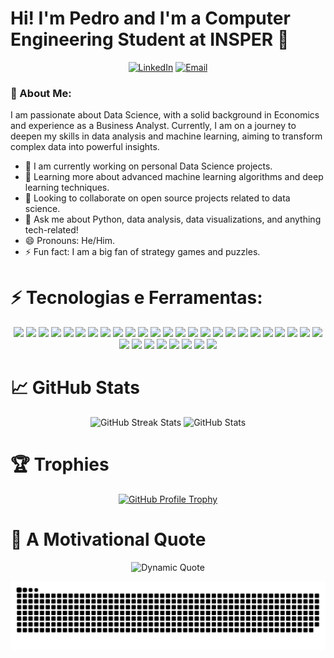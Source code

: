 # Hi! I'm Pedro and I'm a Computer Engineering Student at INSPER 👋

<p align="center">
  <a href="https://www.linkedin.com/in/pedro-henrique-andrade-124357207/"><img alt="LinkedIn" src="https://img.shields.io/badge/LinkedIn-blue?style=flat-square&logo=linkedin"></a>
  <a href="mailto:pedrohenriqueandrade2712@gmail.com"><img alt="Email" src="https://img.shields.io/badge/Email-red?style=flat-square&logo=gmail&logoColor=white"></a>
</p>

### 🧐 About Me:
I am passionate about Data Science, with a solid background in Economics and experience as a Business Analyst. Currently, I am on a journey to deepen my skills in data analysis and machine learning, aiming to transform complex data into powerful insights.

- 🔭 I am currently working on personal Data Science projects.
- 🌱 Learning more about advanced machine learning algorithms and deep learning techniques.
- 👯 Looking to collaborate on open source projects related to data science.
- 💬 Ask me about Python, data analysis, data visualizations, and anything tech-related!
- 😄 Pronouns: He/Him.
- ⚡ Fun fact: I am a big fan of strategy games and puzzles.

# ⚡ Tecnologias e Ferramentas:
<p align="center">
  <img src="https://img.shields.io/badge/-Jupyter-F37626?style=for-the-badge&logo=Jupyter&logoColor=white">
  <img src="https://img.shields.io/badge/-SQL-4479A1?style=for-the-badge&logo=MySQL&logoColor=white">
  <img src="https://img.shields.io/badge/-Git-F05032?style=for-the-badge&logo=git&logoColor=white">
  <img src="https://img.shields.io/badge/-GitHub-181717?style=for-the-badge&logo=github">
  <img src="https://img.shields.io/badge/c-%2300599C.svg?style=for-the-badge&logo=c&logoColor=white">
  <img src="https://img.shields.io/badge/c++-%2300599C.svg?style=for-the-badge&logo=c%2B%2B&logoColor=white">
  <img src="https://img.shields.io/badge/css3-%231572B6.svg?style=for-the-badge&logo=css3&logoColor=white">
  <img src="https://img.shields.io/badge/html5-%23E34F26.svg?style=for-the-badge&logo=html5&logoColor=white">
  <img src="https://img.shields.io/badge/java-%23ED8B00.svg?style=for-the-badge&logo=java&logoColor=white">
  <img src="https://img.shields.io/badge/javascript-%23323330.svg?style=for-the-badge&logo=javascript&logoColor=%23F7DF1E">
  <img src="https://img.shields.io/badge/python-3670A0?style=for-the-badge&logo=python&logoColor=ffdd54">
  <img src="https://img.shields.io/badge/heroku-%23430098.svg?style=for-the-badge&logo=heroku&logoColor=white">
  <img src="https://img.shields.io/badge/vercel-%23000000.svg?style=for-the-badge&logo=vercel&logoColor=white">
  <img src="https://img.shields.io/badge/Anaconda-%2344A833.svg?style=for-the-badge&logo=anaconda&logoColor=white">
  <img src="https://img.shields.io/badge/django-%23092E20.svg?style=for-the-badge&logo=django&logoColor=white">
  <img src="https://img.shields.io/badge/FastAPI-005571?style=for-the-badge&logo=fastapi">
  <img src="https://img.shields.io/badge/Next-black?style=for-the-badge&logo=next.js&logoColor=white">
  <img src="https://img.shields.io/badge/react-%2320232a.svg?style=for-the-badge&logo=react&logoColor=%2361DAFB">
  <img src="https://img.shields.io/badge/react_native-%2320232a.svg?style=for-the-badge&logo=react&logoColor=%2361DAFB">
  <img src="https://img.shields.io/badge/postgres-%23316192.svg?style=for-the-badge&logo=postgresql&logoColor=white">
  <img src="https://img.shields.io/badge/mySql-%2307405e.svg?style=for-the-badge&logo=mySql&logoColor=white">
  <img src="https://img.shields.io/badge/numpy-%23013243.svg?style=for-the-badge&logo=numpy&logoColor=white">
  <img src="https://img.shields.io/badge/pandas-%23150458.svg?style=for-the-badge&logo=pandas&logoColor=white">
  <img src="https://img.shields.io/badge/scikit--learn-%23F7931E.svg?style=for-the-badge&logo=scikit-learn&logoColor=white">
  <img src="https://img.shields.io/badge/SciPy-%230C55A5.svg?style=for-the-badge&logo=scipy&logoColor=white">
  <img src="https://img.shields.io/badge/-Arduino-00979D?style=for-the-badge&logo=Arduino&logoColor=white">
  <img src="https://img.shields.io/badge/Postman-FF6C37?style=for-the-badge&logo=postman&logoColor=white">
  <img src="https://img.shields.io/badge/TensorFlow-FF6F00?style=for-the-badge&logo=tensorflow&logoColor=white">
  <img src="https://img.shields.io/badge/Amazon_AWS-232F3E?style=for-the-badge&logo=amazon-aws&logoColor=white">
  <img src="https://img.shields.io/badge/Ubuntu-E95420?style=for-the-badge&logo=ubuntu&logoColor=white">
  <img src="https://img.shields.io/badge/docker-%230db7ed.svg?style=for-the-badge&logo=docker&logoColor=white">
  <img src="https://img.shields.io/badge/Openstack-%23f01742.svg?style=for-the-badge&logo=openstack&logoColor=white">
  <img src="https://img.shields.io/badge/terraform-%235835CC.svg?style=for-the-badge&logo=terraform&logoColor=white">
</p>

# 📈 GitHub Stats

<p align="center">
  <img src="https://github-readme-streak-stats.herokuapp.com/?user=Pedro2712&theme=dark" alt="GitHub Streak Stats"/>
  <img src="https://github-readme-stats.vercel.app/api?username=Pedro2712&show_icons=true&theme=dark" alt="GitHub Stats"/>
</p>

# 🏆 Trophies

<p align="center">
  <a href="https://github.com/ryo-ma/github-profile-trophy">
    <img src="https://github-profile-trophy.vercel.app/?username=Pedro2712&theme=onedark&row=2&column=4" alt="GitHub Profile Trophy"/>
  </a>
</p>

# 🌟 A Motivational Quote

<div align="center">
  <img src="https://quotes-github-readme.vercel.app/api?type=horizontal&theme=dark" alt="Dynamic Quote"/>
</div>

![snake gif](https://github.com/Pedro2712/Pedro2712/blob/output/github-contribution-grid-snake.svg)
